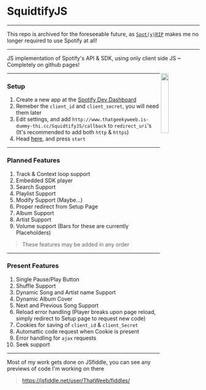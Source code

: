 # SquidtifyJS
***
This repo is archived for the foreseeable future, as [`Spot(y)RIP`](https://github.com/ThatGeekyWeeb/SpotyRIP) makes me no longer required to use Spotify at all!
***
JS implementation of Spotify's API &amp; SDK, using only client side JS ~ Completely on github pages!
<p><img src="https://cdn.discordapp.com/attachments/723802289948721162/762584657744887828/SpuidtifyJS_ex1_invert.png" width="20%" align="right"></p>

***
### Setup
  1. Create a new app at the [Spotify Dev Dashboard](https://developer.spotify.com/dashboard/applications)
  2. Remeber the `client_id` and `client_secret`, you will need them later
  3. Edit settings, and add `http://www.thatgeekyweeb.is-dummy-thi.cc/SquidtifyJS/callback` to `redirect_uri`'s (It's recommended to add both `http` & `https`)
  4. Head [here](https://www.thatgeekyweeb.is-dummy-thi.cc/SquidtifyJS), and press `start`
***
### Planned Features
  1. Track & Context loop support
  2. Embedded SDK player
  3. Search Support
  4. Playlist Support
  5. Modify Support (Maybe...)
  6. Proper redirect from Setup Page
  7. Album Support
  8. Artist Support
  9. Volume support (Bars for these are currently Placeholders)
  > These features may be added in any order
***
### Present Features
  1. Single Pause/Play Button
  2. Shuffle Support
  3. Dynamic Song and Artist name Support
  4. Dynamic Album Cover
  5. Next and Previous Song Support
  6. Reload error handling (Player breaks upon page reload, simply redirect to Setup page to request new code)
  7. Cookies for saving of `client_id` & `client_Secret`
  8. Automattic code request when Cookie is present
  9. Error handling for `ajax` requests
  10. Seek support
***
Most of my work gets done on JSfiddle, you can see any previews of code I'm working on there
> https://jsfiddle.net/user/ThatWeeb/fiddles/
